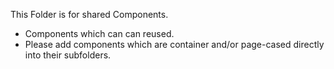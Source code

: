This Folder is for shared Components.
- Components which can can reused.
- Please add components which are container and/or page-cased directly into their subfolders.
